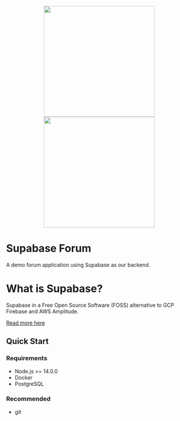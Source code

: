 <p align="center">
<img width="300" src="https://user-images.githubusercontent.com/9976294/205456753-ce61c188-d58f-413c-9aee-ce7de23b71d5.svg#gh-light-mode-only">
<img width="300" src="https://user-images.githubusercontent.com/9976294/205456801-9b38c496-f8f8-4fd9-92bf-4dcc12302806.svg#gh-dark-mode-only">
</p>

# Supabase Forum

A demo forum application using Supabase as our backend.

# What is Supabase?

Supabase in a Free Open Source Software (FOSS) alternative to GCP Firebase and AWS Amplitude.

[Read more here](https://supabase.com/)

## Quick Start

### Requirements
* Node.js >= 14.0.0 
* Docker 
* PostgreSQL

### Recommended
* git

